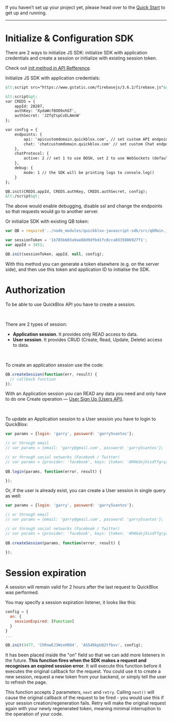 If you haven’t set up your project yet, please head over to the [Quick Start](/quick_start/Getting_started.html) to get up and running.

<hr>

<span id="Initialize_and_configuration_SDK" class="on_page_navigation"></span>
# Initialize & Configuration SDK

There are 2 ways to initialize JS SDK: initialize SDK with application credentials and create a session or initialize with existing session token.

Check out [init method in API Refference](http://quickblox.github.io/quickblox-javascript-sdk/docs/QB.html#.init).

Initialize JS SDK with application credentials:

```html
&lt;script src="https://www.gstatic.com/firebasejs/3.6.2/firebase.js"&gt; &lt;/script&gt;

&lt;script&gt;
var CREDS = {
    appId: 28287,
    authKey: 'XydaWcf8OO9xhGT',
    authSecret: 'JZfqTspCvELAmnW'
};

var config = {
    endpoints: {
        api: 'apicustomdomain.quickblox.com', // set custom API endpoint
        chat: 'chatcustomdomain.quickblox.com' // set custom Chat endpoint
    },
    chatProtocol: {
        active: 2 // set 1 to use BOSH, set 2 to use WebSockets (default)
    },
    debug: { 
        mode: 1 // the SDK will be printing logs to console.log()
    }
};

QB.init(CREDS.appId, CREDS.authKey, CREDS.authSecret, config);
&lt;/script&gt;
```
The above would enable debugging, disable ssl and change the endpoints so that requests would go to another server.

Or initialize SDK with existing QB token:

```javascript
var QB = require('../node_modules/quickblox-javascript-sdk/src/qbMain.js');

var sessionToken = '1b785b603a9ae88d9dfbd1fc0cca0335086927f1';
var appId = 3451;

QB.init(sessionToken, appId, null, config);
```

With this method you can generate a token elsewhere (e.g. on the server side), and then use this token and application ID to initialise the SDK.


<span id="Authorization" class="on_page_navigation"></span>
# Authorization

To be able to use QuickBlox API you have to create a session.

<br>

There are 2 types of session:

* **Application session**. It provides only READ access to data.
* **User session**. It provides CRUD (Create, Read, Update, Delete) access to data.

<br>

To create an application session use the code:

```javascript
QB.createSession(function(err, result) {
  // callback function
});
```

With an Application session you can READ any data you need and only have to do one Create operation — [User Sign Up (Users API)](http://quickblox.com/developers/Sample-users-javascript#Signing_Up).

<br>

To update an Application session to a User session you have to login to QuickBlox:

```javascript
var params = {login: 'garry', password: 'garry5santos'};

// or through email
// var params = {email: 'garry@gmail.com', password: 'garry5santos'};

// or through social networks (Facebook / Twitter)
// var params = {provider: 'facebook', keys: {token: 'AM46dxjhisdffgry26282352fdusdfusdfgsdf'}};
 
QB.login(params, function(error, result) {

});
```

Or, if the user is already exist, you can create a User session in single query as well:

```javascript
var params = {login: 'garry', password: 'garry5santos'};

// or through email
// var params = {email: 'garry@gmail.com', password: 'garry5santos'};

// or through social networks (Facebook / Twitter)
// var params = {provider: 'facebook', keys: {token: 'AM46dxjhisdffgry26282352fdusdfusdfgsdf'}};
 
QB.createSession(params, function(error, result) {

});
```

<span id="Session_expiration" class="on_page_navigation"></span>
# Session expiration

A session will remain valid for 2 hours after the last request to QuickBlox was performed.

You may specify a session expiration listener, it looks like this:

```javascript
config = {
  on: {
    sessionExpired: [Function]
  }
}
...
 
QB.init(3477, 'ChRnwEJ3WzxH9O4', 'AS546kpUQ2tfbvv', config);
```

It has been placed inside the "on" field so that we can add more listeners in the future. **This function fires when the SDK makes a request and recognises an expired session error**. It will execute this function before it executes the original callback for the request. You could use it to create a new session, request a new token from your backend, or simply tell the user to refresh the page.

This function accepts 2 parameters, `next` and `retry`. Calling `next()` will cause the original callback of the request to be fired - you would use this if your session creation/regeneration fails. Retry will make the original request again with your newly regenerated token, meaning minimal interruption to the operation of your code.